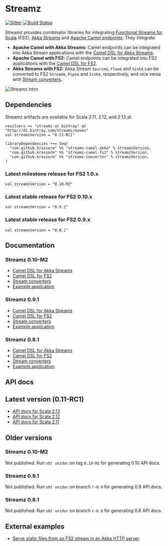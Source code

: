 Streamz
=======

[![Gitter](https://badges.gitter.im/krasserm/streamz.svg)](https://gitter.im/krasserm/streamz?utm_source=badge&utm_medium=badge&utm_campaign=pr-badge)
[![Build Status](https://travis-ci.org/krasserm/streamz.svg?branch=master)](https://travis-ci.org/krasserm/streamz)

Streamz provides combinator libraries for integrating [Functional Streams for Scala](https://github.com/functional-streams-for-scala/fs2) (FS2), [Akka Streams](http://doc.akka.io/docs/akka/2.4/scala/stream/index.html) and [Apache Camel endpoints](http://camel.apache.org/components.html). They integrate

- **Apache Camel with Akka Streams:** Camel endpoints can be integrated into Akka Stream applications with the [Camel DSL for Akka Streams](streamz-camel-akka/README.md).
- **Apache Camel with FS2:** Camel endpoints can be integrated into FS2 applications with the [Camel DSL for FS2](streamz-camel-fs2/README.md).
- **Akka Streams with FS2:** Akka Stream `Source`s, `Flow`s and `Sink`s can be converted to FS2 `Stream`s, `Pipe`s and `Sink`s, respectively, and vice versa with [Stream converters](streamz-converter/README.md).

![Streamz intro](images/streamz-intro.png)

Dependencies
------------

Streamz artifacts are available for Scala 2.11, 2.12, and 2.13 at:

    resolvers += "streamz at bintray" at "http://dl.bintray.com/streamz/maven"
    val streamzVersion = "0.11-RC1"

    libraryDependencies ++= Seq(
      "com.github.krasserm" %% "streamz-camel-akka" % streamzVersion,
      "com.github.krasserm" %% "streamz-camel-fs2" % streamzVersion,
      "com.github.krasserm" %% "streamz-converter" % streamzVersion,
    )

### Latest milestone release for FS2 1.0.x

    val streamzVersion = "0.10-M2"

### Latest stable release for FS2 0.10.x

    val streamzVersion = "0.9.1" 

### Latest stable release for FS2 0.9.x

    val streamzVersion = "0.8.1"

Documentation
-------------

### Streamz 0.10-M2

- [Camel DSL for Akka Streams](streamz-camel-akka/README.md)
- [Camel DSL for FS2](streamz-camel-fs2/README.md)
- [Stream converters](streamz-converter/README.md)
- [Example application](streamz-examples/README.md)

### Streamz 0.9.1

- [Camel DSL for Akka Streams](https://github.com/krasserm/streamz/blob/v-0.9.1/streamz-camel-akka/README.md)
- [Camel DSL for FS2](https://github.com/krasserm/streamz/blob/v-0.9.1/streamz-camel-fs2/README.md)
- [Stream converters](https://github.com/krasserm/streamz/blob/v-0.9.1/streamz-converter/README.md)
- [Example application](https://github.com/krasserm/streamz/blob/v-0.9.1/streamz-examples/README.md)

### Streamz 0.8.1

- [Camel DSL for Akka Streams](https://github.com/krasserm/streamz/blob/v-0.8.1/streamz-camel-akka/README.md)
- [Camel DSL for FS2](https://github.com/krasserm/streamz/blob/v-0.8.1/streamz-camel-fs2/README.md)
- [Stream converters](https://github.com/krasserm/streamz/blob/v-0.8.1/streamz-converter/README.md)
- [Example application](https://github.com/krasserm/streamz/blob/v-0.8.1/streamz-examples/README.md)

API docs
--------

## Latest version (0.11-RC1)
- [API docs for Scala 2.13](http://krasserm.github.io/streamz/scala-2.13/unidoc/index.html)
- [API docs for Scala 2.12](http://krasserm.github.io/streamz/scala-2.12/unidoc/index.html)
- [API docs for Scala 2.11](http://krasserm.github.io/streamz/scala-2.11/unidoc/index.html)

## Older versions

### Streamz 0.10-M2

Not published. Run `sbt unidoc` on tag `0.10-M2` for generating 0.10 API docs.

### Streamz 0.9.1

Not published. Run `sbt unidoc` on branch `r-0.9` for generating 0.9 API docs. 

### Streamz 0.8.1

Not published. Run `sbt unidoc` on branch `r-0.8` for generating 0.8 API docs. 

External examples
-----------------

- [Serve static files from an FS2 stream in an Akka HTTP server](https://gist.github.com/bmc/2db513245a4d7213ba7aba4f67723d12).
